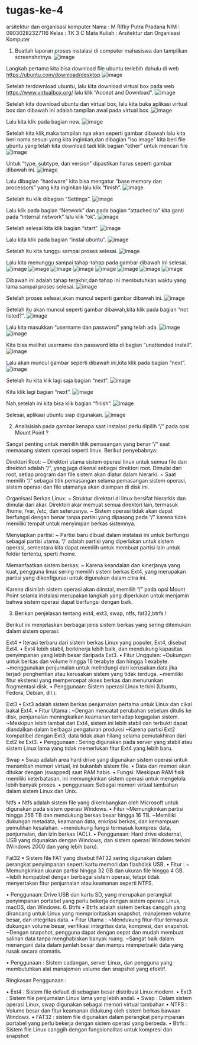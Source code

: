 # tugas-ke-4
arsitektur dan organisasi komputer
Nama : M Rifky Putra Pradana
NIM : 09030282327116
Kelas : TK 3 C
Mata Kuliah : Arsitektur dan Organisasi Komputer

1. Buatlah laporan proses instalasi di computer mahasiswa dan tampilkan screenshotnya.
![image](https://github.com/user-attachments/assets/1940b4e8-25bc-42e2-bc60-f9085f4e9d93)

Langkah pertama kita bisa download file ubuntu terlebih dahulu di web
https://ubuntu.com/download/desktop
![image](https://github.com/user-attachments/assets/fa5939e0-4a7f-4f83-9654-643aed8b54f1)

Setelah terdownload ubuntu, lalu kita download virtual box pada web https://www.virtualbox.org/ lalu klik “Accept and Download”.
![image](https://github.com/user-attachments/assets/5ba87cbf-9f34-4852-8408-f08461db2a3c)


Setelah kita download ubuntu dan virtual box, lalu kita buka aplikasi virtual box dan dibawah ini adalah tampilan awal pada virtual box.
![image](https://github.com/user-attachments/assets/6839a8cb-54b7-4b90-99e8-6f52a6aea013)


Lalu kita klik pada bagian new.
![image](https://github.com/user-attachments/assets/0c68fbbe-0085-4130-9933-ecf08c5db9fb)


Setelah kita klik,maka tampilan nya akan seperti gambar dibawah lalu kita beri nama sesuai yang kita inginkan,dan dibagian “iso image” kita beri file ubuntu yang telah kita download tadi klik bagian “other” untuk mencari file
![image](https://github.com/user-attachments/assets/4f25b06a-c3fc-4326-a662-2a6ab2d8c491)


Untuk “type, subtype, dan version” dipastikan harus seperti gambar dibawah ini.
![image](https://github.com/user-attachments/assets/06028ae2-6208-4c98-8620-e420b159b933)


Lalu dibagian “hardware” kita bisa mengatur “base memory dan processors” yang kita inginkan lalu klik “finish”.
![image](https://github.com/user-attachments/assets/93587f52-4d21-4476-a8cb-8e9598178bba)

Setelah itu klik dibagian “Settings”.
![image](https://github.com/user-attachments/assets/a4bd6601-cc6f-400f-a16b-1954ea542b8c)

Lalu klik pada bagian “Network” dan pada bagian “attached to” kita ganti pada “internal network” lalu klik “ok”.
![image](https://github.com/user-attachments/assets/ff17b595-1a34-49b3-a34e-2e60171f96bc)

Setelah selesai kita klik bagian “start”.
![image](https://github.com/user-attachments/assets/a2c79e12-7db2-49fe-98fe-2153dd241e68)

Lalu kita klik pada bagian “instal ubuntu”.
![image](https://github.com/user-attachments/assets/8f10b193-812e-45d8-88c4-a896a20c81f9)

Setelah itu kita tunggu sampai proses selesai.
![image](https://github.com/user-attachments/assets/f0eb0950-d2c9-4af9-9ee3-fd22e415dea8)

Lalu kita menunggu sampai tahap-tahap pada gambar dibawah ini selesai.
![image](https://github.com/user-attachments/assets/89db2714-9dc4-4a18-926d-314a4748562c)
![image](https://github.com/user-attachments/assets/db750f47-fdcc-4cad-8325-88d20ad3c9f1)
![image](https://github.com/user-attachments/assets/00166658-b537-483c-8dd2-ffaa7467ba5d)
![image](https://github.com/user-attachments/assets/04b416c3-8a27-4547-863c-8cb5c994341e)
![image](https://github.com/user-attachments/assets/b85a59d9-341f-426b-b7bc-c6274db6a7a3)
![image](https://github.com/user-attachments/assets/9a27ddb5-0706-44cb-be3f-47a0e225667a)
![image](https://github.com/user-attachments/assets/73715a07-eae5-4adc-9ae2-62c136ef958a)
![image](https://github.com/user-attachments/assets/1661994c-e321-4cea-84da-ecb0732af306)

Dibawah ini adalah tahap terakhir,dan tahap ini membutuhkan waktu yang lama sampai proses selesai.
![image](https://github.com/user-attachments/assets/b7cfaa3a-abe8-4c9f-9611-05518c93fe66)


Setelah proses selesai,akan muncul seperti gambar dibawah ini.
![image](https://github.com/user-attachments/assets/8b1a8e94-b93e-4d85-8ea4-abf60dac8e57)


Setelah itu akan muncul seperti gambar dibawah,kita klik pada bagian “not listed?”.
![image](https://github.com/user-attachments/assets/e60425ef-537b-4355-b01f-249cb24a4197)


Lalu kita masukkan “username dan password” yang telah ada.
![image](https://github.com/user-attachments/assets/a914fb12-8b68-4c0a-95a5-f9052bf2f75b)
![image](https://github.com/user-attachments/assets/763383d5-8435-466d-9ad8-75016c20fb3e)



Kita bisa melihat username dan password kita di bagian “unattended install”.
![image](https://github.com/user-attachments/assets/4561a76d-b7bf-4dcb-a764-e7706e5bc638)


Lalu akan muncul gambar seperti dibawah ini,kita klik pada bagian “next”.
![image](https://github.com/user-attachments/assets/dbac98a3-7852-49a3-841a-5cd9f1c5c069)


Setelah itu kita klik lagi saja bagian “next”.
![image](https://github.com/user-attachments/assets/6b7c7b76-9e47-489a-b944-ed1016afb0a7)


Kita klik lagi bagian “next”.
![image](https://github.com/user-attachments/assets/b59e16b0-91e5-4454-9042-1cabf168b913)


Nah,setelah ini kita bisa klik bagian “finish”.
![image](https://github.com/user-attachments/assets/9c9e16ad-bcfd-4a45-99d6-1244aa84c1f4)


Selesai, aplikasi ubuntu siap digunakan.
![image](https://github.com/user-attachments/assets/f3ab437d-be1c-427c-8ad7-fdf941587ddb)


2. Analisislah pada gambar kenapa saat instalasi perlu dipilih “/” pada opsi Mount Point ?

Sangat penting untuk memilih titik pemasangan yang benar “/” saat memasang sistem operasi seperti linux. Berikut penyebabnya:

Direktori Root:
~ Direktori utama sistem operasi linux untuk semua file dan direktori adalah “/”, yang juga dikenal sebagai direktori root. Dimulai dari root, setiap program dan file sistem akan diatur dalam hierarki.
~ Saat memilih “/” sebagai titik pemasangan selama pemasangan sistem operasi, sistem operasi dan file utamanya akan disimpan di disk ini.

Organisasi Berkas Linux:
~ Struktur direktori di linux bersifat hierarkis dan dimulai dari akar. Direktori akar memuat semua direktori lain, termasuk /home, /var, /etc, dan seterusnya.
~ Sistem operasi tidak akan dapat berfungsi dengan benar tanpa partisi yang dipasang pada “/” karena tidak memiliki tempat untuk menyimpan berkas sistemnya.

Menyiapkan partisi:
~ Partisi baru dibuat dalam instalasi ini untuk berfungsi sebagai partisi utama. “/’ adalah partisi yang diperlukan untuk sistem operasi, sementara kita dapat memilih untuk membuat partisi lain untuk folder tertentu, sperti /home.

Memanfaatkan sistem berkas:
~ Karena keandalan dan kinerjanya yang kuat, pengguna linux sering memilih sistem berkas Ext4, yang merupakan partisi yang dikonfigurasi untuk digunakan dalam citra ini.

Karena disinilah sistem operasi akan diinstal, memilih “/” pada opsi Mount Point selama instalasi merupakan langkah yang diperlukan untuk menjamin bahwa sistem operasi dapat berfungsi dengan baik.

3. Berikan penjelasan tentang ext4, ext3, swap, ntfs, fat32,btrfs !

Berikut ini menjelaskan berbagai jenis sistem berkas yang sering ditemukan dalam sistem operasi:

Ext4
• Iterasi terbaru dari sistem berkas Linux yang populer, Ext4, disebut Ext4.
• Ext4 lebih stabil, berkinerja lebih baik, dan mendukung kapasitas penyimpanan yang lebih besar daripada Ext3.
• Fitur Unggulan:
~Dukungan untuk berkas dan volume hingga 16 terabyte dan hingga 1 exabyte.
~menggunakan penjurnalan untuk melindungi dari kerusakan data jika terjadi penghentian atau kerusakan sistem yang tidak terduga.
~memiliki fitur ekstensi yang mempercepat akses berkas dan menurunkan fragmentasi disk.
• Penggunaan: Sistem operasi Linux terkini (Ubuntu, Fedora, Debian, dll.).

Ext3
• Ext3 adalah sistem berkas penjurnalan pertama untuk Linux dan cikal bakal Ext4.
• Fitur Utama :
~Dengan mencatat perubahan sebelum ditulis ke disk, penjurnalan meningkatkan keamanan terhadap kegagalan sistem.
~Meskipun lebih lambat dari Ext4, sistem ini lebih stabil dan terbukti dapat diandalkan dalam berbagai pengaturan produksi
~Karena partisi Ext2 kompatibel dengan Ext3, data tidak akan hilang selama pemutakhiran dari Ext2 ke Ext3.
• Penggunaan : Sering digunakan pada server yang stabil atau sistem Linux lama yang tidak memerlukan fitur Ext4 yang lebih baru.

Swap
• Swap adalah area hard drive yang digunakan sistem operasi untuk menambah memori virtual, ini bukanlah sistem file.
• Data dari memori akan ditukar dengan (swapped) saat RAM habis.
• Fungsi: Meskipun RAM fisik memiliki keterbatasan, ini memungkinkan sistem operasi untuk mengelola lebih banyak proses.
• penggunaan: Sebagai memori virtual tambahan dalam sistem Linux dan Unix.

Ntfs
• Ntfs adalah sistem file yang dikembangkan oleh Microsoft untuk digunakan pada sistem operasi Windows.
• Fitur
~Memungkinkan partisi hingga 256 TB dan mendukung berkas besar hingga 16 TB.
~Memiliki dukungan metadata, keamanan data, enkripsi berkas, dan kemampuan pemulihan kesalahan.
~mendukung fungsi termasuk kompresi data, penjurnalan, dan izin berkas (ACL).
• Penggunaan: Hard drive eksternal, USB yang digunakan dengan Windows, dan sistem operasi Windows terkini (Windows 2000 dan yang lebih baru).

Fat32
• Sistem file FAT yang disebut FAT32 sering digunakan dalam perangkat penyimpanan seperti kartu memori dan flashdisk USB.
• Fitur :
~ Memungkinkan ukuran partisi hingga 32 GB dan ukuran file hingga 4 GB.
~lebih kompatibel dengan berbagai sistem operasi, tetapi tidak menyertakan fitur penjurnalan atau keamanan seperti NTFS.

• Penggunaan: Drive USB dan kartu SD, yang merupakan perangkat penyimpanan portabel yang perlu bekerja dengan sistem operasi Linux, macOS, dan Windows.
6. Btrfs
• Btrfs adalah sistem berkas canggih yang dirancang untuk Linux yang memprioritaskan snapshot, manajemen volume besar, dan integritas data.
• Fitur Utama :
~Mendukung fitur-fitur termasuk dukungan volume besar, verifikasi integritas data, kompresi, dan snapshot.
~Dengan snapshot, pengguna dapat dengan cepat dan mudah membuat salinan data tanpa menghabiskan banyak ruang.
~Sangat baik dalam menangani data dalam jumlah besar dan mampu memperbaiki data yang rusak secara otomatis.

• Penggunaan : Sistem cadangan, server Linux, dan pengguna yang membutuhkan alat manajemen volume dan snapshot yang efektif.

Ringkasan Penggunaan :

• Ext4 : Sistem file default di sebagian besar distribusi Linux modern.
• Ext3 : Sistem file penjurnalan Linux lama yang lebih andal.
• Swap : Dalam sistem operasi Linux, swap digunakan sebagai memori virtual tambahan
• NTFS : Volume besar dan fitur keamanan didukung oleh sistem berkas bawaan Windows.
• FAT32 : sistem file digunakan dalam perangkat penyimpanan portabel yang perlu bekerja dengan sistem operasi yang berbeda.
• Btrfs : Sistem file Linux canggih dengan fungsionalitas untuk kompresi dan snapshot
